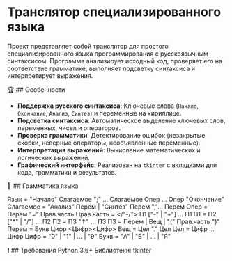 # Транслятор специализированного языка

Проект представляет собой транслятор для простого специализированного языка программирования с русскоязычным синтаксисом. Программа анализирует исходный код, проверяет его на соответствие грамматике, выполняет подсветку синтаксиса и интерпретирует выражения.

🏆 ## Особенности

- **Поддержка русского синтаксиса**: Ключевые слова (`Начало`, `Окончание`, `Анализ`, `Синтез`) и переменные на кириллице.
- **Подсветка синтаксиса**: Автоматическое выделение ключевых слов, переменных, чисел и операторов.
- **Проверка грамматики**: Детектирование ошибок (незакрытые скобки, неверные операторы, необъявленные переменные).
- **Интерпретация выражений**: Вычисление математических и логических выражений.
- **Графический интерфейс**: Реализован на `tkinter` с вкладками для кода, грамматики и результатов.

📃 ## Грамматика языка

Язык = "Начало" Слагаемое ";" ... Слагаемое Опер ... Опер "Окончание"
Слагаемое = "Анализ" Перем | "Синтез" Перем ","... Перем
Опер = Перем "=" Прав.часть
Прав.часть = </"-/"> П1 ["-" | "+"] ... П1
П1 = П2 ["*" | "/"] ... П2
П2 = П3 "↑" ... П3
П3 = Перем | Вещ | "(" Прав.часть ")"
Перем = Букв Цифр <Цифр><Цифр>
Вещ = Цел "." Цел
Цел = Цифр ... Цифр
Цифр = "0" | "1" | ... | "9"
Букв = "A" | "Б" | ... | "Я"

❗️ ## Требования
Python 3.6+
Библиотеки: tkinter



